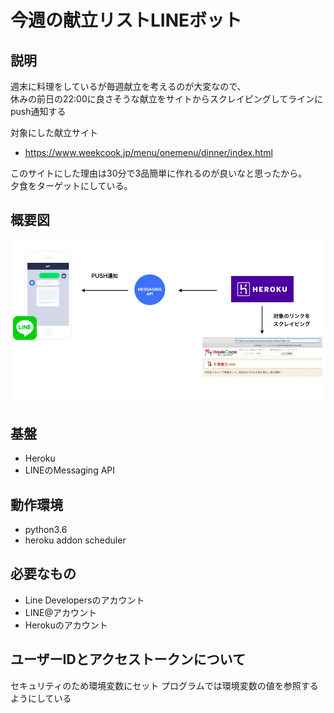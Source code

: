 # 今週の献立リストLINEボット
## 説明
週末に料理をしているが毎週献立を考えるのが大変なので、  
休みの前日の22:00に良さそうな献立をサイトからスクレイピングしてラインにpush通知する  

対象にした献立サイト
- https://www.weekcook.jp/menu/onemenu/dinner/index.html

このサイトにした理由は30分で3品簡単に作れるのが良いなと思ったから。  
夕食をターゲットにしている。

## 概要図
![概要図](https://github.com/goodnext/line_bot/blob/master/img/overview.png?raw=true)

## 基盤
- Heroku
- LINEのMessaging API

## 動作環境
- python3.6
- heroku addon scheduler


## 必要なもの
- Line Developersのアカウント
- LINE@アカウント
- Herokuのアカウント

## ユーザーIDとアクセストークンについて
セキュリティのため環境変数にセット
プログラムでは環境変数の値を参照するようにしている